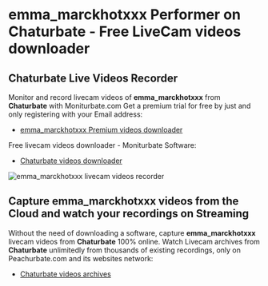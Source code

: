 # emma_marckhotxxx Performer on Chaturbate - Free LiveCam videos downloader

## Chaturbate Live Videos Recorder

Monitor and record livecam videos of **emma_marckhotxxx** from **Chaturbate** with Moniturbate.com
Get a premium trial for free by just and only registering with your Email address:
* [emma_marckhotxxx Premium videos downloader](https://moniturbate.com/request-demo-licence-key.html)

Free livecam videos downloader - Moniturbate Software:
* [Chaturbate videos downloader](https://moniturbate.com/moniturbate-download-software.html)

![emma_marckhotxxx livecam videos recorder](https://peachurnet.com/templates/moniturbate-software.png)


## Capture emma_marckhotxxx videos from the Cloud and watch your recordings on Streaming

Without the need of downloading a software, capture **emma_marckhotxxx** livecam videos from **Chaturbate** 100% online.
Watch Livecam archives from **Chaturbate** unlimitedly from thousands of existing recordings, only on Peachurbate.com and its websites network:
* [Chaturbate videos archives](https://peachurnet.com/)